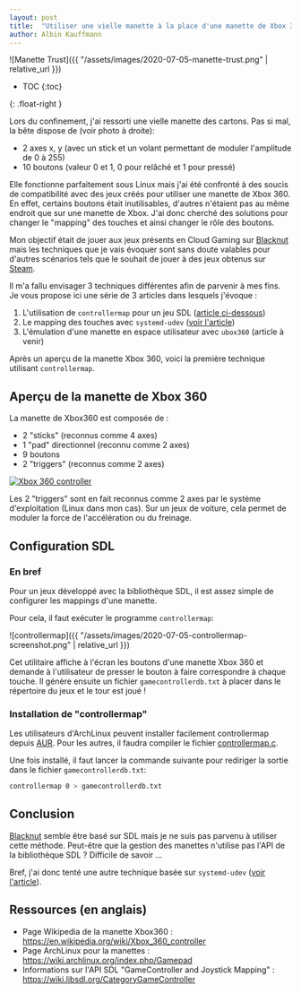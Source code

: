 ```yaml
---
layout: post
title:  "Utiliser une vielle manette à la place d'une manette de Xbox 360"
author: Albin Kauffmann
---
```


<div markdown="1">

![Manette Trust]({{ "/assets/images/2020-07-05-manette-trust.png" | relative_url }})

* TOC
{:toc}

</div>{: .float-right }

Lors du confinement, j'ai ressorti une vielle manette des cartons.
Pas si mal, la bête dispose de (voir photo à droite):
- 2 axes x, y (avec un stick et un volant permettant de moduler l'amplitude de 0 à 255)
- 10 boutons (valeur 0 et 1, 0 pour relâché et 1 pour pressé)

Elle fonctionne parfaitement sous Linux mais j'ai été confronté à des soucis de compatibilité avec des jeux créés pour utiliser une manette de Xbox 360.
En effet, certains boutons était inutilisables, d'autres n'étaient pas au même endroit que sur une manette de Xbox.
J'ai donc cherché des solutions pour changer le "mapping" des touches et ainsi changer le rôle des boutons.

Mon objectif était de jouer aux jeux présents en Cloud Gaming sur [Blacknut](https://www.blacknut.com/fr) mais les techniques que je vais évoquer sont sans doute valables pour d'autres scénarios tels que le souhait de jouer à des jeux obtenus sur [Steam](https://fr.wikipedia.org/wiki/Steam).

Il m'a fallu envisager 3 techniques différentes afin de parvenir à mes fins.
Je vous propose ici une série de 3 articles dans lesquels j'évoque :
1. L'utilisation de `controllermap` pour un jeu SDL ([article ci-dessous](#configuration-sdl))
1. Le mapping des touches avec `systemd-udev` ([voir l'article](../../../2020/07/18/systemd-udev.html))
1. L'émulation d'une manette en espace utilisateur avec `ubox360` (article à venir)

Après un aperçu de la manette Xbox 360, voici la première technique utilisant `controllermap`.

## Aperçu de la manette de Xbox 360

La manette de Xbox360 est composée de :
- 2 "sticks" (reconnus comme 4 axes)
- 1 "pad" directionnel (reconnu comme 2 axes)
- 9 boutons
- 2 "triggers" (reconnus comme 2 axes)

[![Xbox 360 controller](https://upload.wikimedia.org/wikipedia/commons/thumb/2/2c/360_controller.svg/512px-360_controller.svg.png)](https://commons.wikimedia.org/wiki/File:360_controller.svg)

Les 2 "triggers" sont en fait reconnus comme 2 axes par le système d'exploitation (Linux dans mon cas).
Sur un jeux de voiture, cela permet de moduler la force de l'accélération ou du freinage.

## Configuration SDL

### En bref

Pour un jeux développé avec la bibliothèque SDL, il est assez simple de configurer les mappings d'une manette.

Pour cela, il faut exécuter le programme `controllermap`:

![controllermap]({{ "/assets/images/2020-07-05-controllermap-screenshot.png" | relative_url }})

Cet utilitaire affiche à l'écran les boutons d'une manette Xbox 360 et demande à l'utilisateur de presser le bouton à faire correspondre à chaque touche.
Il génère ensuite un fichier `gamecontrollerdb.txt` à placer dans le répertoire du jeux et le tour est joué !

### Installation de "controllermap"

Les utilisateurs d'ArchLinux peuvent installer facilement controllermap depuis [AUR](https://aur.archlinux.org/packages/controllermap).
Pour les autres, il faudra compiler le fichier [controllermap.c](http://hg.libsdl.org/SDL/raw-file/tip/test/controllermap.c).

Une fois installé, il faut lancer la commande suivante pour rediriger la sortie dans le fichier `gamecontrollerdb.txt`:

```bash
controllermap 0 > gamecontrollerdb.txt
```

## Conclusion

[Blacknut](https://www.blacknut.com/fr) semble être basé sur SDL mais je ne suis pas parvenu à utiliser cette méthode.
Peut-être que la gestion des manettes n'utilise pas l'API de la bibliothèque SDL ? Difficile de savoir ...

Bref, j'ai donc tenté une autre technique basée sur `systemd-udev` ([voir l'article](../../../2020/07/18/systemd-udev.html)).

## Ressources (en anglais)

- Page Wikipedia de la manette Xbox360 : <https://en.wikipedia.org/wiki/Xbox_360_controller>
- Page ArchLinux pour la manettes : <https://wiki.archlinux.org/index.php/Gamepad>
- Informations sur l'API SDL "GameController and Joystick Mapping" : <https://wiki.libsdl.org/CategoryGameController>
